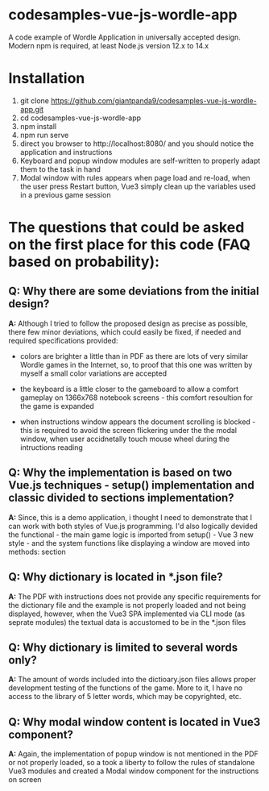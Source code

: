# codesamples-vue-js-wordle-app
A code example of Wordle Application in universally accepted design. 
Modern npm is required, at least Node.js version 12.x to 14.x

# Installation
1) git clone https://github.com/giantpanda9/codesamples-vue-js-wordle-app.git
2) cd codesamples-vue-js-wordle-app
3) npm install
4) npm run serve
5) direct you browser to http://localhost:8080/ and you should notice the application and instructions
6) Keyboard and popup window modules are self-written to properly adapt them to the task in hand
7) Modal window with rules appears when page load and re-load, when the user press Restart button, Vue3 simply clean up the variables used in a previous game session

# The questions that could be asked on the first place for this code (FAQ based on probability):

 ## Q: Why there are some deviations from the initial design? 
 **A:** Although I tried to follow the proposed design as precise as possible, there few minor deviations, which could easily be fixed, if needed and required specifications provided:
 
 - colors are brighter a little than in PDF as there are lots of very similar Wordle games in the Internet, so, to proof that this one was written by myself a small color variations are accepted
 
 - the keyboard is a little closer to the gameboard to allow a comfort gameplay on 1366x768 notebook screens - this comfort resoultion for the game is expanded
 
 - when instructions window appears the document scrolling is blocked - this is required to avoid the screen flickering under the the modal window, when user accidnetally touch mouse wheel during the intructions reading


## Q: Why the implementation is based on two Vue.js techniques - setup() implementation and classic divided to sections implementation?
 **A:** Since, this is a demo application, i thought I need to demonstrate that I can work with both styles of Vue.js programming. I'd also logically devided the functional - the main game logic is imported from setup() - Vue 3 new style - and the system functions like displaying a window are moved into methods: section

## Q: Why dictionary is located in *.json file?
**A:** The PDF with instructions does not provide any specific requirements for the dictionary file and the example is not properly loaded and not being displayed, however, when the Vue3 SPA implemented via CLI mode (as seprate modules) the textual data is accustomed to be in the *.json files
  
## Q: Why dictionary is limited to several words only?
**A:** The amount of words included into the dictioary.json files allows proper development testing of the functions of the game. More to it, I have no access to the library of 5 letter words, which may be copyrighted, etc.

## Q: Why modal window content is located in Vue3 component?
**A:** Again, the implementation of popup window is not mentioned in the PDF or not properly loaded, so a took a liberty to follow the rules of standalone Vue3 modules and created a Modal window component for the instructions on screen
